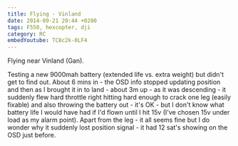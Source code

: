 ```yaml
---
title: Flying - Vinland
date: 2014-09-21 20:44 +0200
tags: F550, hexcopter, dji
category: RC
embedYoutube: TC8c2k-0LF4
---
```


Flying near Vinland (Gan).

Testing a new 9000mah battery (extended life vs. extra weight) but didn't get to find out. About 6 mins in - the OSD info stopped updating position and then as I brought it in to land - about 3m up - as it was descending - it suddenly flew hard throttle right hitting hard enough to crack one leg (easily fixable) and also throwing the battery out - it's OK - but I don't know what battery life I would have had if I'd flown until I hit 15v (I've chosen 15v under load as my alarm point). Apart from the leg - it all seems fine but I do wonder why it suddenly lost position signal - it had 12 sat's showing on the OSD just before.

<embed-youtube id="TC8c2k-0LF4"></embed-youtube>
